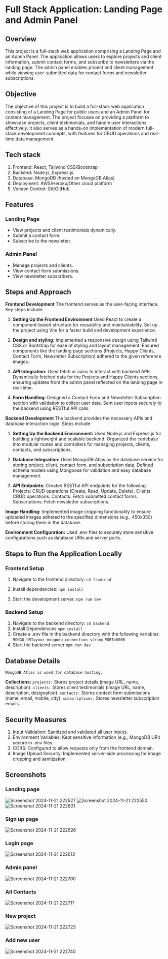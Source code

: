 # Full Stack Application: Landing Page and Admin Panel
## Overview
This project is a full-stack web application comprising a Landing Page and an Admin Panel. The application allows users to explore projects and client information, submit contact forms, and subscribe to newsletters via the landing page. The admin panel enables project and client management while viewing user-submitted data for contact forms and newsletter subscriptions.

## Objective
The objective of this project is to build a full-stack web application consisting of a Landing Page for public users and an Admin Panel for content management. The project focuses on providing a platform to showcase projects, client testimonials, and handle user interactions effectively. It also serves as a hands-on implementation of modern full-stack development concepts, with features for CRUD operations and real-time data management.

## Tech stack
1. Frontend: React, Tailwind CSS/Bootstrap
2. Backend: Node.js, Express.js
3. Database: MongoDB (hosted on MongoDB Atlas)
4. Deployment: AWS/Heroku/Other cloud platform
5. Version Control: Git/GitHub

## Features
### Landing Page
- View projects and client testimonials dynamically.
- Submit a contact form.
- Subscribe to the newsletter.

### Admin Panel
- Manage projects and clients.
- View contact form submissions.
- View newsletter subscribers.
## Steps and Approach
**Frontend Development**
The frontend serves as the user-facing interface. Key steps include:

1. **Setting Up the Frontend Environment**
    Used React to create a component-based structure for reusability and maintainability.
    Set up the project using Vite for a faster build and development experience.

2. **Design and styling:**
    Implemented a responsive design using Tailwind CSS or Bootstrap for ease of styling and layout management.
    Ensured components like the landing page sections (Projects, Happy Clients, Contact Form, Newsletter Subscription) adhered to the given reference images.

3. **API Integration:**
    Used fetch or axios to interact with backend APIs.
    Dynamically fetched data for the Projects and Happy Clients sections, ensuring updates from the admin panel reflected on the landing page in real-time.

4. **Form Handling:**
    Designed a Contact Form and Newsletter Subscription section with validation to collect user data.
    Sent user inputs securely to the backend using RESTful API calls.

**Backend Development**
The backend provides the necessary APIs and database interaction logic. Steps include:

1. **Setting Up the Backend Environment:**
    Used Node.js and Express.js for building a lightweight and scalable backend.
    Organized the codebase into modular routes and controllers for managing projects, clients, contacts, and subscriptions.

2. **Database Integration:**
    Used MongoDB Atlas as the database service for storing project, client, contact form, and subscription data.
    Defined schema models using Mongoose for validation and easy database management.

3. **API Endpoints:**
    Created RESTful API endpoints for the following:
    Projects: CRUD operations (Create, Read, Update, Delete).
    Clients: CRUD operations.
    Contacts: Fetch submitted contact forms.
    Subscriptions: Fetch newsletter subscriptions.

**Image Handling:**
    Implemented image cropping functionality to ensure uploaded images adhered to the specified dimensions (e.g., 450x350) before storing them in the database.

**Environment Configuration:**
    Used .env files to securely store sensitive configurations such as database URIs and server ports.

## Steps to Run the Application Locally
### Frontend Setup
1. Navigate to the frontend directory:
    `cd frontend`

2. Install dependencies:
    `npm install`

3. Start the development server:
    `npm run dev`

### Backend Setup
1. Navigate to the backend directory:
    `cd backend`
2. Install Dependencies
    `npm install`
3. Create a .env file in the backend directory with the following variables:
    `MONGO_URI=your_mongodb_connection_string`
    `PORT=5000`
4. Start the backend server
    `npm run dev`

## Database Details
    MongoDB Atlas is used for database hosting.
**Collections:**
`projects:` Stores project details (image URL, name, description).
`clients:` Stores client testimonials (image URL, name, description, designation).
`contacts:` Stores contact form submissions (name, email, mobile, city).
`subscriptions:` Stores newsletter subscription emails.

## Security Measures
1. Input Validation: Sanitized and validated all user inputs.
2. Environment Variables: Kept sensitive information (e.g., MongoDB URI) secure in .env files.
3. CORS: Configured to allow requests only from the frontend domain.
4. Image Upload Security: Implemented server-side processing for image cropping and sanitization.

## Screenshots
### Landing page
![Screenshot 2024-11-21 222527](https://github.com/user-attachments/assets/dac6805a-335a-41c3-9d27-cb20b63b8185)
![Screenshot 2024-11-21 222550](https://github.com/user-attachments/assets/6f447577-9e2f-4af7-9f79-d31becb7b6ef)
![Screenshot 2024-11-21 222601](https://github.com/user-attachments/assets/92ab895f-f62f-403e-ac3e-fd7e36bdce6f)

### Sign up page
![Screenshot 2024-11-21 222626](https://github.com/user-attachments/assets/cfbbdc21-b2a8-42f7-92fd-c662743bdc34)

### Login page
![Screenshot 2024-11-21 222612](https://github.com/user-attachments/assets/91e5747b-abf5-403f-a45b-2c6effd4de95)

### Admin panel
![Screenshot 2024-11-21 222700](https://github.com/user-attachments/assets/cc1a9434-0b0e-454f-b135-a29269bbe579)

### All Contacts
![Screenshot 2024-11-21 222711](https://github.com/user-attachments/assets/65d0f614-689d-4841-aa0a-720047f86cae)

### New project
![Screenshot 2024-11-21 222723](https://github.com/user-attachments/assets/2a9ba7c6-a9b5-451d-aaf0-300368e2b572)

### Add new user
![Screenshot 2024-11-21 222740](https://github.com/user-attachments/assets/c14030e5-6e47-47c4-aec7-2bba02986497)
